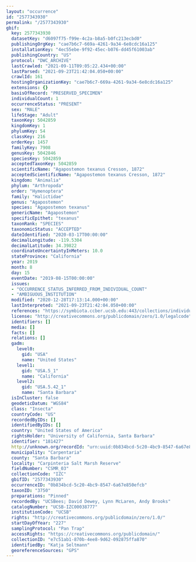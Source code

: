 ```yaml
---
layout: "occurrence"
id: "2577343930"
permalink: "/2577343930"
gbif:
  key: 2577343930
  datasetKey: "d6097f75-f99e-4c2a-b8a5-b0fc213ecbd0"
  publishingOrgKey: "cae7b6c7-669a-4261-9a34-6e8cdc16a125"
  installationKey: "4ec55ebe-9f92-45ec-b076-dd45f61003ab"
  publishingCountry: "US"
  protocol: "DWC_ARCHIVE"
  lastCrawled: "2021-09-11T09:05:22.434+00:00"
  lastParsed: "2021-09-23T21:42:04.050+00:00"
  crawlId: 161
  hostingOrganizationKey: "cae7b6c7-669a-4261-9a34-6e8cdc16a125"
  extensions: {}
  basisOfRecord: "PRESERVED_SPECIMEN"
  individualCount: 1
  occurrenceStatus: "PRESENT"
  sex: "MALE"
  lifeStage: "Adult"
  taxonKey: 5042859
  kingdomKey: 1
  phylumKey: 54
  classKey: 216
  orderKey: 1457
  familyKey: 7908
  genusKey: 5042846
  speciesKey: 5042859
  acceptedTaxonKey: 5042859
  scientificName: "Agapostemon texanus Cresson, 1872"
  acceptedScientificName: "Agapostemon texanus Cresson, 1872"
  kingdom: "Animalia"
  phylum: "Arthropoda"
  order: "Hymenoptera"
  family: "Halictidae"
  genus: "Agapostemon"
  species: "Agapostemon texanus"
  genericName: "Agapostemon"
  specificEpithet: "texanus"
  taxonRank: "SPECIES"
  taxonomicStatus: "ACCEPTED"
  dateIdentified: "2020-03-17T00:00:00"
  decimalLongitude: -119.5304
  decimalLatitude: 34.39822
  coordinateUncertaintyInMeters: 10.0
  stateProvince: "California"
  year: 2019
  month: 8
  day: 15
  eventDate: "2019-08-15T00:00:00"
  issues:
  - "OCCURRENCE_STATUS_INFERRED_FROM_INDIVIDUAL_COUNT"
  - "AMBIGUOUS_INSTITUTION"
  modified: "2020-12-28T17:13:14.000+00:00"
  lastInterpreted: "2021-09-23T21:42:04.050+00:00"
  references: "https://symbiota.ccber.ucsb.edu:443/collections/individual/index.php?occid=181427"
  license: "http://creativecommons.org/publicdomain/zero/1.0/legalcode"
  identifiers: []
  media: []
  facts: []
  relations: []
  gadm:
    level0:
      gid: "USA"
      name: "United States"
    level1:
      gid: "USA.5_1"
      name: "California"
    level2:
      gid: "USA.5.42_1"
      name: "Santa Barbara"
  isInCluster: false
  geodeticDatum: "WGS84"
  class: "Insecta"
  countryCode: "US"
  recordedByIDs: []
  identifiedByIDs: []
  country: "United States of America"
  rightsHolder: "University of California, Santa Barbara"
  identifier: "181427"
  http://unknown.org/recordId: "urn:uuid:0b834bcd-5c20-4bc9-8547-6a67e850efcb"
  municipality: "Carpentaria"
  county: "Santa Barbara"
  locality: "Carpinteria Salt Marsh Reserve"
  fieldNumber: "CSMR_03"
  collectionCode: "IZC"
  gbifID: "2577343930"
  occurrenceID: "0b834bcd-5c20-4bc9-8547-6a67e850efcb"
  taxonID: "3750"
  preparations: "Pinned"
  recordedBy: "UCSBees; David Dewey, Lynn McLaren, Andy Brooks"
  catalogNumber: "UCSB-IZC00038777"
  institutionCode: "UCSB"
  rights: "http://creativecommons.org/publicdomain/zero/1.0/"
  startDayOfYear: "227"
  samplingProtocol: "Pan Trap"
  accessRights: "https://creativecommons.org/publicdomain/"
  collectionID: "e7c51ab1-870b-4ee8-9d62-092875ffa870"
  identifiedBy: "Katja Seltmann"
  georeferenceSources: "GPS"
---
```

